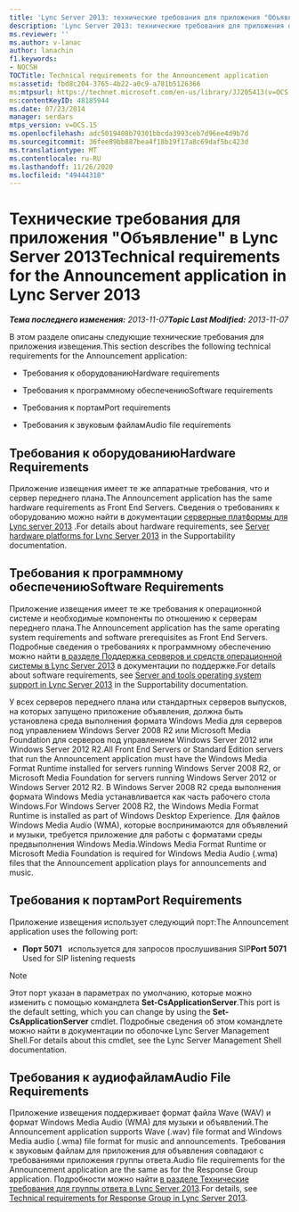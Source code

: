 ```yaml
---
title: 'Lync Server 2013: технические требования для приложения "Объявление"'
description: 'Lync Server 2013: технические требования для приложения объявлений.'
ms.reviewer: ''
ms.author: v-lanac
author: lanachin
f1.keywords:
- NOCSH
TOCTitle: Technical requirements for the Announcement application
ms:assetid: fbd8c204-3765-4b22-a0c9-a781b5126366
ms:mtpsurl: https://technet.microsoft.com/en-us/library/JJ205413(v=OCS.15)
ms:contentKeyID: 48185944
ms.date: 07/23/2014
manager: serdars
mtps_version: v=OCS.15
ms.openlocfilehash: adc5019408b79301bbcda3993ceb7d96ee4d9b7d
ms.sourcegitcommit: 36fee89bb887bea4f18b19f17a8c69daf5bc423d
ms.translationtype: MT
ms.contentlocale: ru-RU
ms.lasthandoff: 11/26/2020
ms.locfileid: "49444310"
---
```

# <a name="technical-requirements-for-the-announcement-application-in-lync-server-2013"></a><span data-ttu-id="7c54e-103">Технические требования для приложения "Объявление" в Lync Server 2013</span><span class="sxs-lookup"><span data-stu-id="7c54e-103">Technical requirements for the Announcement application in Lync Server 2013</span></span>

<div data-xmlns="http://www.w3.org/1999/xhtml">

<div class="topic" data-xmlns="http://www.w3.org/1999/xhtml" data-msxsl="urn:schemas-microsoft-com:xslt" data-cs="https://msdn.microsoft.com/">

<div data-asp="https://msdn2.microsoft.com/asp">



</div>

<div id="mainSection">

<div id="mainBody"><span data-ttu-id="7c54e-104">

<span> </span></span><span class="sxs-lookup"><span data-stu-id="7c54e-104">

<span> </span></span></span>

<span data-ttu-id="7c54e-105">_**Тема последнего изменения:** 2013-11-07_</span><span class="sxs-lookup"><span data-stu-id="7c54e-105">_**Topic Last Modified:** 2013-11-07_</span></span>

<span data-ttu-id="7c54e-106">В этом разделе описаны следующие технические требования для приложения извещения.</span><span class="sxs-lookup"><span data-stu-id="7c54e-106">This section describes the following technical requirements for the Announcement application:</span></span>

  - <span data-ttu-id="7c54e-107">Требования к оборудованию</span><span class="sxs-lookup"><span data-stu-id="7c54e-107">Hardware requirements</span></span>

  - <span data-ttu-id="7c54e-108">Требования к программному обеспечению</span><span class="sxs-lookup"><span data-stu-id="7c54e-108">Software requirements</span></span>

  - <span data-ttu-id="7c54e-109">Требования к портам</span><span class="sxs-lookup"><span data-stu-id="7c54e-109">Port requirements</span></span>

  - <span data-ttu-id="7c54e-110">Требования к звуковым файлам</span><span class="sxs-lookup"><span data-stu-id="7c54e-110">Audio file requirements</span></span>

<div>

## <a name="hardware-requirements"></a><span data-ttu-id="7c54e-111">Требования к оборудованию</span><span class="sxs-lookup"><span data-stu-id="7c54e-111">Hardware Requirements</span></span>

<span data-ttu-id="7c54e-112">Приложение извещения имеет те же аппаратные требования, что и сервер переднего плана.</span><span class="sxs-lookup"><span data-stu-id="7c54e-112">The Announcement application has the same hardware requirements as Front End Servers.</span></span> <span data-ttu-id="7c54e-113">Сведения о требованиях к оборудованию можно найти в документации [серверные платформы для Lync server 2013](lync-server-2013-server-hardware-platforms.md) .</span><span class="sxs-lookup"><span data-stu-id="7c54e-113">For details about hardware requirements, see [Server hardware platforms for Lync Server 2013](lync-server-2013-server-hardware-platforms.md) in the Supportability documentation.</span></span>

</div>

<div>

## <a name="software-requirements"></a><span data-ttu-id="7c54e-114">Требования к программному обеспечению</span><span class="sxs-lookup"><span data-stu-id="7c54e-114">Software Requirements</span></span>

<span data-ttu-id="7c54e-115">Приложение извещения имеет те же требования к операционной системе и необходимые компоненты по отношению к серверам переднего плана.</span><span class="sxs-lookup"><span data-stu-id="7c54e-115">The Announcement application has the same operating system requirements and software prerequisites as Front End Servers.</span></span> <span data-ttu-id="7c54e-116">Подробные сведения о требованиях к программному обеспечению можно найти [в разделе Поддержка серверов и средств операционной системы в Lync Server 2013](lync-server-2013-server-and-tools-operating-system-support.md) в документации по поддержке.</span><span class="sxs-lookup"><span data-stu-id="7c54e-116">For details about software requirements, see [Server and tools operating system support in Lync Server 2013](lync-server-2013-server-and-tools-operating-system-support.md) in the Supportability documentation.</span></span>

<span data-ttu-id="7c54e-117">У всех серверов переднего плана или стандартных серверов выпусков, на которых запущено приложение объявления, должна быть установлена среда выполнения формата Windows Media для серверов под управлением Windows Server 2008 R2 или Microsoft Media Foundation для серверов под управлением Windows Server 2012 или Windows Server 2012 R2.</span><span class="sxs-lookup"><span data-stu-id="7c54e-117">All Front End Servers or Standard Edition servers that run the Announcement application must have the Windows Media Format Runtime installed for servers running Windows Server 2008 R2, or Microsoft Media Foundation for servers running Windows Server 2012 or Windows Server 2012 R2.</span></span> <span data-ttu-id="7c54e-118">В Windows Server 2008 R2 среда выполнения формата Windows Media устанавливается как часть рабочего стола Windows.</span><span class="sxs-lookup"><span data-stu-id="7c54e-118">For Windows Server 2008 R2, the Windows Media Format Runtime is installed as part of Windows Desktop Experience.</span></span> <span data-ttu-id="7c54e-119">Для файлов Windows Media Audio (WMA), которые воспринимаются для объявлений и музыки, требуется приложение для работы с форматами среды предвыполнения Windows Media.</span><span class="sxs-lookup"><span data-stu-id="7c54e-119">Windows Media Format Runtime or Microsoft Media Foundation is required for Windows Media Audio (.wma) files that the Announcement application plays for announcements and music.</span></span>

</div>

<div>

## <a name="port-requirements"></a><span data-ttu-id="7c54e-120">Требования к портам</span><span class="sxs-lookup"><span data-stu-id="7c54e-120">Port Requirements</span></span>

<span data-ttu-id="7c54e-121">Приложение извещения использует следующий порт:</span><span class="sxs-lookup"><span data-stu-id="7c54e-121">The Announcement application uses the following port:</span></span>

  - <span data-ttu-id="7c54e-122">**Порт 5071**   используется для запросов прослушивания SIP</span><span class="sxs-lookup"><span data-stu-id="7c54e-122">**Port 5071**   Used for SIP listening requests</span></span>

<div>


> [!NOTE]  
> <span data-ttu-id="7c54e-123">Этот порт указан в параметрах по умолчанию, которые можно изменить с помощью командлета <STRONG>Set-CsApplicationServer</STRONG>.</span><span class="sxs-lookup"><span data-stu-id="7c54e-123">This port is the default setting, which you can change by using the <STRONG>Set-CsApplicationServer</STRONG> cmdlet.</span></span> <span data-ttu-id="7c54e-124">Подробные сведения об этом командлете можно найти в документации по оболочке Lync Server Management Shell.</span><span class="sxs-lookup"><span data-stu-id="7c54e-124">For details about this cmdlet, see the Lync Server Management Shell documentation.</span></span>



</div>

</div>

<div>

## <a name="audio-file-requirements"></a><span data-ttu-id="7c54e-125">Требования к аудиофайлам</span><span class="sxs-lookup"><span data-stu-id="7c54e-125">Audio File Requirements</span></span>

<span data-ttu-id="7c54e-126">Приложение извещения поддерживает формат файла Wave (WAV) и формат Windows Media Audio (WMA) для музыки и объявлений.</span><span class="sxs-lookup"><span data-stu-id="7c54e-126">The Announcement application supports Wave (.wav) file format and Windows Media audio (.wma) file format for music and announcements.</span></span> <span data-ttu-id="7c54e-127">Требования к звуковым файлам для приложения для объявления совпадают с требованиями приложения группы ответа.</span><span class="sxs-lookup"><span data-stu-id="7c54e-127">Audio file requirements for the Announcement application are the same as for the Response Group application.</span></span> <span data-ttu-id="7c54e-128">Подробности можно найти [в разделе Технические требования для группы ответа в Lync Server 2013](lync-server-2013-technical-requirements-for-response-group.md).</span><span class="sxs-lookup"><span data-stu-id="7c54e-128">For details, see [Technical requirements for Response Group in Lync Server 2013](lync-server-2013-technical-requirements-for-response-group.md).</span></span>

<span data-ttu-id="7c54e-129"></div>

</div>

<span> </span>

</div>

</div>

</span><span class="sxs-lookup"><span data-stu-id="7c54e-129"></div>

</div>

<span> </span>

</div>

</div>

</span></span></div>

